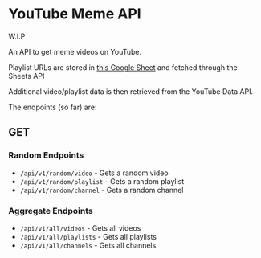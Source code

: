 # YouTube Meme API

W.I.P

An API to get meme videos on YouTube.

Playlist URLs are stored in [this Google Sheet](https://docs.google.com/spreadsheets/d/1MuvC8JpJte1wzAS0m9qR0rr2-gxzL8aaX6lvlKeAqvs/edit?usp=sharing)
and fetched through the Sheets API

Additional video/playlist data is then retrieved from the YouTube Data API.

The endpoints (so far) are:

## GET

### Random Endpoints

- `/api/v1/random/video` - Gets a random video
- `/api/v1/random/playlist` - Gets a random playlist
- `/api/v1/random/channel` - Gets a random channel

### Aggregate Endpoints

- `/api/v1/all/videos` - Gets all videos
- `/api/v1/all/playlists` - Gets all playlists
- `/api/v1/all/channels` - Gets all channels

